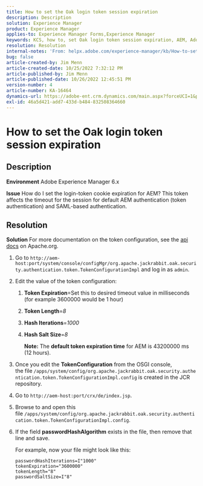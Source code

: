 ```yaml
---
title: How to set the Oak login token session expiration
description: Description
solution: Experience Manager
product: Experience Manager
applies-to: Experience Manager Forms,Experience Manager
keywords: KCS, how to, set Oak login token session expiration, AEM, Adobe Experience Manager, Adobe Experience Manager Forms
resolution: Resolution
internal-notes: 'From: helpx.adobe.com/experience-manager/kb/How-to-set-token-session-expiration-AEM.html'
bug: false
article-created-by: Jim Menn
article-created-date: 10/25/2022 7:32:12 PM
article-published-by: Jim Menn
article-published-date: 10/26/2022 12:45:51 PM
version-number: 4
article-number: KA-16464
dynamics-url: https://adobe-ent.crm.dynamics.com/main.aspx?forceUCI=1&pagetype=entityrecord&etn=knowledgearticle&id=a555c5b5-9b54-ed11-bba2-6045bd006b4b
exl-id: 46a5d421-add7-433d-b484-832508364660
---
```

# How to set the Oak login token session expiration

## Description


<b>Environment</b>
 Adobe Experience Manager 6.x

<b>Issue</b>
 How do I set the login-token cookie expiration for AEM?
 This token affects the timeout for the session for default AEM authentication (token authentication) and SAML-based authentication.






## Resolution


<b>Solution</b>
For more documentation on the token configuration, see the [api docs](https://jackrabbit.apache.org/oak/docs/apidocs/org/apache/jackrabbit/oak/security/authentication/token/TokenConfigurationImpl.html) on Apache.org.

1. Go to `http://aem-host:port/system/console/configMgr/org.apache.jackrabbit.oak.security.authentication.token.TokenConfigurationImpl` and log in as `admin`.
2. Edit the value of the token configuration:

    1. <b>Token Expiration</b>=Set this to desired timeout value in milliseconds (for example 3600000 would be 1 hour)
    2. <b>Token Length</b>=*8*
    3. <b>Hash Iterations</b>=*1000*
    4. <b>Hash Salt Size</b>=*8*

        <b>Note:</b> The <b>default token expiration time</b> for AEM is 43200000 ms (12 hours).
3. Once you edit the <b>TokenConfiguration</b> from the OSGI console, the file<b> </b>`/apps/system/config/org.apache.jackrabbit.oak.security.authentication.token.TokenConfigurationImpl.config`<b> </b>is created in the JCR repository.
4. Go to `http://aem-host:port/crx/de/index.jsp`.
5. Browse to and open this file `/apps/system/config/org.apache.jackrabbit.oak.security.authentication.token.TokenConfigurationImpl.config`.
6. If the field <b>passwordHashAlgorithm</b> exists in the file, then remove that line and save.

    For example, now your file might look like this:


    ```
    passwordHashIterations=I"1000"
    tokenExpiration="3600000"
    tokenLength="8"
    passwordSaltSize=I"8"
    ```
